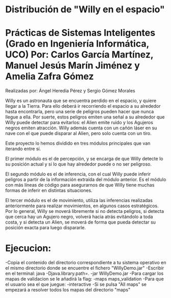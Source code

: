 # Distribución de "Willy en el espacio" 

Prácticas de Sistemas Inteligentes (Grado en Ingeniería Informática, UCO)
Por: Carlos García Martínez, Manuel Jesús Marín Jiménez y Amelia Zafra Gómez 
======================================
Realizadas por: Ángel Heredia Pérez y Sergio Gómez Morales

Willy es un astronauta que se encuentra perdido en el espacio, y quiere llegar a la Tierra. Para
ello deberá ir recorriendo el espacio a su alrededor hasta encontrarla, pero una serie de peligros
pueden hacer que nunca llegue a ella. Por suerte, estos peligros emiten una señal a su alrededor
que Willy puede detectar para evitarlos: el Alien emite ruido y los Agujeros negros emiten
atracción. Willy además cuenta con un cañón láser en su nave con el que puede disparar al Alien,
pero solo cuenta con un tiro.

Este proyecto lo hemos dividido en tres módulos principales que van iterando entre sí.

El primer módulo es el de percepción, y se encarga de que Willy detecte lo su posición actual y si
lo que hay alrededor puede o no ser peligroso.

El segundo módulo es el de inferencia, con el cual Willy puede inferir peligros a partir de la
información extraída del módulo anterior. Es el módulo con más líneas de código para asegurarnos
de que Willy tiene muchas formas de inferir en distintas situaciones.

El tercer módulo es el de movimiento, utiliza las inferencias realizadas anteriormente para
realizar movimientos, en algunos casos estratégicos. Por lo general, Willy se moverá libremente si
no detecta peligros, si detecta que cerca hay un Agujero negro, volverá hacia atrás evitándolo a
toda costa, y si detecta un Alien, se moverá de forma que pueda detectar su posición exacta para
luego dispararle.

Ejecucion:
======================================
-Copia el contenido del directorio correspondiente a tu sistema operativo en el mismo directorio donde se encuentre el fichero "WillyDemo.jar"
-Escribir en el terminal: java -Djava.library.path=. -jar WillyDemo.jar
-Para cargar los mapas de validacion se le añadirá la flag: -maps maps_validation 
-Para que el usuario sea el que juegue: -interactive
-Si se pulsa "All maps" se empezará a resolver todos los mapas del directorio "maps"
